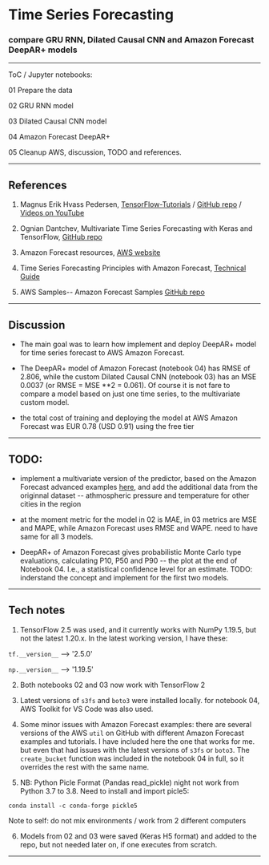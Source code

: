 # Time Series Forecasting

### compare GRU RNN, Dilated Causal CNN and Amazon Forecast DeepAR+ models

--- 


ToC / Jupyter notebooks:

01 Prepare the data

02 GRU RNN model

03 Dilated Causal CNN model

04 Amazon Forecast DeepAR+

05 Cleanup AWS, discussion, TODO and references.


-----

## References


1. Magnus Erik Hvass Pedersen, [TensorFlow-Tutorials](http://www.hvass-labs.org/)
/ [GitHub repo](https://github.com/Hvass-Labs/TensorFlow-Tutorials) / [Videos on YouTube](https://www.youtube.com/playlist?list=PL9Hr9sNUjfsmEu1ZniY0XpHSzl5uihcXZ)

2. Ognian Dantchev, Multivariate Time Series Forecasting with Keras and TensorFlow, [GitHub repo](https://github.com/ogniandantchev/dilated_causal_cnn_time_series)

3. Amazon Forecast resources, [AWS website](https://aws.amazon.com/forecast/resources/)

4. Time Series Forecasting Principles with Amazon Forecast, [Technical Guide](https://d1.awsstatic.com/whitepapers/time-series-forecasting-principles-amazon-forecast.pdf)

5. AWS Samples-- Amazon Forecast Samples [GitHub repo](https://github.com/aws-samples/amazon-forecast-samples)




---

## Discussion

+ The main goal was to learn how implement and deploy DeepAR+ model for time series forecast to AWS Amazon Forecast. 

+ The DeepAR+ model of Amazon Forecast (notebook 04) has RMSE of 2.806, while the custom Dilated Causal CNN (notebook 03) has an MSE 0.0037 (or RMSE = MSE **2 = 0.061).  Of course it is not fare to compare a model based on just one time series, to the multivariate custom model.

+ the total cost of training and deploying the model at AWS Amazon Forecast was EUR 0.78 (USD 0.91) using the free tier

---

## TODO:

+ implement a multivariate version of the predictor, based on the Amazon Forecast advanced examples [here](https://github.com/aws-samples/amazon-forecast-samples/tree/master/notebooks/advanced/Incorporating_Related_Time_Series_dataset_to_your_Predictor), and add the additional data from the originnal dataset -- athmospheric pressure and temperature for other cities in the region

+ at the moment metric for the model in 02 is MAE, in 03 metrics are MSE and MAPE, while Amazon Forecast uses RMSE and WAPE.  need to have same for all 3 models.

+ DeepAR+ of Amazon Forecast gives probabilistic Monte Carlo type evaluations, calculating P10, P50 and P90 -- the plot at the end of Notebook 04.  I.e., a statistical confidence level for an estimate. TODO: inderstand the concept and implement for the first two models.

---

## Tech notes

1. TensorFlow 2.5 was used, and it currently works with NumPy 1.19.5, but not the latest 1.20.x.  In the latest working version, I have these:

`tf.__version__`  -->  '2.5.0'

`np.__version__`  -->  '1.19.5'


2. Both notebooks 02 and 03 now work with TensorFlow 2


3. Latest versions of `s3fs` and `boto3` were installed locally.  for notebook 04, AWS Toolkit for VS Code was also used.   



4. Some minor issues with Amazon Forecast examples:
there are several versions of the AWS `util` on GitHub with different Amazon Forecast examples and tutorials.  I have included here the one that works for me.  but even that had issues with the latest versions of `s3fs` or `boto3`.  The `create_bucket` function was included in the notebook 04 in full, so it overrides the rest with the same name.


5. NB: Python Picle Format (Pandas read_pickle) night not work from Python 3.7 to 3.8.  Need to install and import picle5:

`conda install -c conda-forge pickle5`

Note to self: do not mix environments / work from 2 different computers


6. Models from 02 and 03 were saved (Keras H5 format) and added to the repo, but not needed later on, if one executes from scratch.

---

